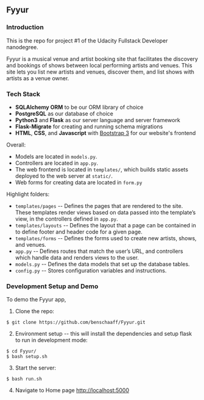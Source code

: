 Fyyur
-----

### Introduction

This is the repo for project #1 of the Udacity Fullstack Developer nanodegree.

Fyyur is a musical venue and artist booking site that facilitates the discovery and bookings of shows between local performing artists and venues. This site lets you list new artists and venues, discover them, and list shows with artists as a venue owner.


### Tech Stack

* **SQLAlchemy ORM** to be our ORM library of choice
* **PostgreSQL** as our database of choice
* **Python3** and **Flask** as our server language and server framework
* **Flask-Migrate** for creating and running schema migrations
* **HTML**, **CSS**, and **Javascript** with [Bootstrap 3](https://getbootstrap.com/docs/3.4/customize/) for our website's frontend


Overall:
* Models are located in `models.py`.
* Controllers are located in `app.py`.
* The web frontend is located in `templates/`, which builds static assets deployed to the web server at `static/`.
* Web forms for creating data are located in `form.py`


Highlight folders:
* `templates/pages` -- Defines the pages that are rendered to the site. These templates render views based on data passed into the template’s view, in the controllers defined in `app.py`.
* `templates/layouts` -- Defines the layout that a page can be contained in to define footer and header code for a given page.
* `templates/forms` -- Defines the forms used to create new artists, shows, and venues.
* `app.py` --  Defines routes that match the user’s URL, and controllers which handle data and renders views to the user.
* `models.py` -- Defines the data models that set up the database tables.
* `config.py` -- Stores configuration variables and instructions.


### Development Setup and Demo

To demo the Fyyur app,

1. Clone the repo:
  ```
  $ git clone https://github.com/benschaaff/Fyyur.git
  ```

2. Environment setup -- this will install the dependencies and setup flask to run in development mode:
  ```
  $ cd Fyyur/
  $ bash setup.sh
  ```

3. Start the server:
  ```
  $ bash run.sh
  ```

4. Navigate to Home page [http://localhost:5000](http://localhost:5000)
